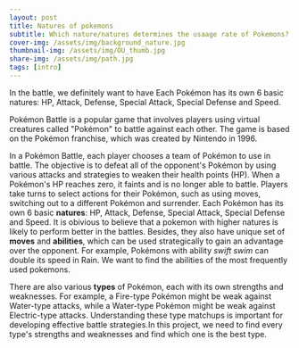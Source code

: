```yaml
---
layout: post
title: Natures of pokemons
subtitle: Which nature/natures determines the usaage rate of Pokemons?
cover-img: /assets/img/background_nature.jpg
thumbnail-img: /assets/img/OU_thumb.jpg
share-img: /assets/img/path.jpg
tags: [intro]
---
```


In the battle, we definitely want to have Each Pokémon has its own 6 basic natures: HP, Attack, Defense, Special Attack, Special Defense and Speed.  

Pokémon Battle is a popular game that involves players using virtual creatures called "Pokémon" to battle against each other. The game is based on the Pokémon franchise, which was created by Nintendo in 1996.

In a Pokémon Battle, each player chooses a team of Pokémon to use in battle. The objective is to defeat all of the opponent's Pokémon by using various attacks and strategies to weaken their health points (HP). When a Pokémon's HP reaches zero, it faints and is no longer able to battle. Players take turns to select actions for their Pokémon, such as using moves, switching out to a different Pokémon and surrender. Each Pokémon has its own 6 basic **natures**: HP, Attack, Defense, Special Attack, Special Defense and Speed. It is obivious to believe that a pokemon with higher natures is likely to perform better in the battles. Besides, they also have unique set of **moves** and **abilities**, which can be used strategically to gain an advantage over the opponent. For example, Pokémons with ability _swift swim_ can double its speed in Rain. We want to find the abilities of the most frequently used pokemons.

There are also various **types** of Pokémon, each with its own strengths and weaknesses. For example, a Fire-type Pokémon might be weak against Water-type attacks, while a Water-type Pokémon might be weak against Electric-type attacks. Understanding these type matchups is important for developing effective battle strategies.In this project, we need to find every type's strengths and weaknesses and find which one is the best type.



